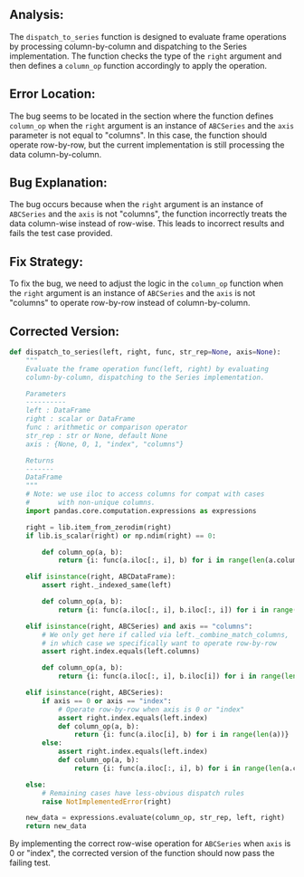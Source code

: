 ## Analysis:
The `dispatch_to_series` function is designed to evaluate frame operations by processing column-by-column and dispatching to the Series implementation. The function checks the type of the `right` argument and then defines a `column_op` function accordingly to apply the operation.

## Error Location:
The bug seems to be located in the section where the function defines `column_op` when the `right` argument is an instance of `ABCSeries` and the `axis` parameter is not equal to "columns". In this case, the function should operate row-by-row, but the current implementation is still processing the data column-by-column.

## Bug Explanation:
The bug occurs because when the `right` argument is an instance of `ABCSeries` and the `axis` is not "columns", the function incorrectly treats the data column-wise instead of row-wise. This leads to incorrect results and fails the test case provided.

## Fix Strategy:
To fix the bug, we need to adjust the logic in the `column_op` function when the `right` argument is an instance of `ABCSeries` and the `axis` is not "columns" to operate row-by-row instead of column-by-column.

## Corrected Version:
```python
def dispatch_to_series(left, right, func, str_rep=None, axis=None):
    """
    Evaluate the frame operation func(left, right) by evaluating
    column-by-column, dispatching to the Series implementation.

    Parameters
    ----------
    left : DataFrame
    right : scalar or DataFrame
    func : arithmetic or comparison operator
    str_rep : str or None, default None
    axis : {None, 0, 1, "index", "columns"}

    Returns
    -------
    DataFrame
    """
    # Note: we use iloc to access columns for compat with cases
    #       with non-unique columns.
    import pandas.core.computation.expressions as expressions

    right = lib.item_from_zerodim(right)
    if lib.is_scalar(right) or np.ndim(right) == 0:

        def column_op(a, b):
            return {i: func(a.iloc[:, i], b) for i in range(len(a.columns))}

    elif isinstance(right, ABCDataFrame):
        assert right._indexed_same(left)

        def column_op(a, b):
            return {i: func(a.iloc[:, i], b.iloc[:, i]) for i in range(len(a.columns))}

    elif isinstance(right, ABCSeries) and axis == "columns":
        # We only get here if called via left._combine_match_columns,
        # in which case we specifically want to operate row-by-row
        assert right.index.equals(left.columns)

        def column_op(a, b):
            return {i: func(a.iloc[:, i], b.iloc[i]) for i in range(len(a.columns))}

    elif isinstance(right, ABCSeries):
        if axis == 0 or axis == "index":
            # Operate row-by-row when axis is 0 or "index"
            assert right.index.equals(left.index)
            def column_op(a, b):
                return {i: func(a.iloc[i], b) for i in range(len(a))}
        else:
            assert right.index.equals(left.index)
            def column_op(a, b):
                return {i: func(a.iloc[:, i], b) for i in range(len(a.columns))}

    else:
        # Remaining cases have less-obvious dispatch rules
        raise NotImplementedError(right)

    new_data = expressions.evaluate(column_op, str_rep, left, right)
    return new_data
``` 

By implementing the correct row-wise operation for `ABCSeries` when `axis` is 0 or "index", the corrected version of the function should now pass the failing test.